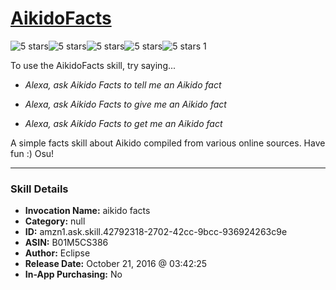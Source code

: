 # [AikidoFacts](http://alexa.amazon.com/#skills/amzn1.ask.skill.42792318-2702-42cc-9bcc-936924263c9e)
![5 stars](../../images/ic_star_black_18dp_1x.png)![5 stars](../../images/ic_star_black_18dp_1x.png)![5 stars](../../images/ic_star_black_18dp_1x.png)![5 stars](../../images/ic_star_black_18dp_1x.png)![5 stars](../../images/ic_star_black_18dp_1x.png) 1

To use the AikidoFacts skill, try saying...

* *Alexa, ask Aikido Facts to tell me an Aikido fact*

* *Alexa, ask Aikido Facts to give me an Aikido fact*

* *Alexa, ask Aikido Facts to get me an Aikido fact*

A simple facts skill about Aikido compiled from various online sources.
Have fun :)
Osu!

***

### Skill Details

* **Invocation Name:** aikido facts
* **Category:** null
* **ID:** amzn1.ask.skill.42792318-2702-42cc-9bcc-936924263c9e
* **ASIN:** B01M5CS386
* **Author:** Eclipse
* **Release Date:** October 21, 2016 @ 03:42:25
* **In-App Purchasing:** No
